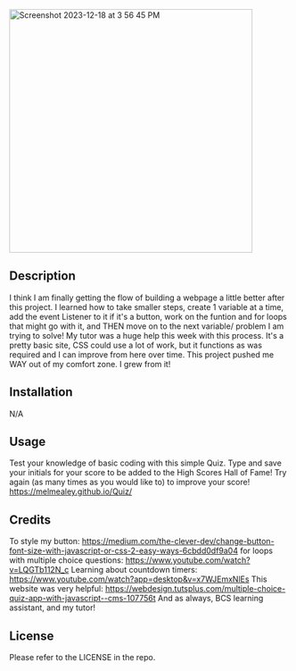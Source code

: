 <Quiz>

<img width="436" alt="Screenshot 2023-12-18 at 3 56 45 PM" src="https://github.com/melmealey/Quiz/assets/147653410/dcb119e2-011e-4d13-a823-7872efd7d2e9">

## Description
I think I am finally getting the flow of building a webpage a little better after this project. I learned how to take smaller steps, create 1 variable at a time, add the event Listener to it if it's a button, work on the funtion and for loops that might go with it, and THEN move on to the next variable/ problem I am trying to solve! My tutor was a huge help this week with this process. It's a pretty basic site, CSS could use a lot of work, but it functions as was required and I can improve from here over time. This project pushed me WAY out of my comfort zone. I grew from it!


## Installation

N/A

## Usage
Test your knowledge of basic coding with this simple Quiz. Type and save your initials for your score to be added to the High Scores Hall of Fame! Try again (as many times as you would like to) to improve your score!
https://melmealey.github.io/Quiz/


## Credits
To style my button:
https://medium.com/the-clever-dev/change-button-font-size-with-javascript-or-css-2-easy-ways-6cbdd0df9a04
for loops with multiple choice questions:
https://www.youtube.com/watch?v=LQGTb112N_c
Learning about countdown timers: 
https://www.youtube.com/watch?app=desktop&v=x7WJEmxNlEs
This website was very helpful:
https://webdesign.tutsplus.com/multiple-choice-quiz-app-with-javascript--cms-107756t
And as always, BCS learning assistant, and my tutor!


## License

Please refer to the LICENSE in the repo.
